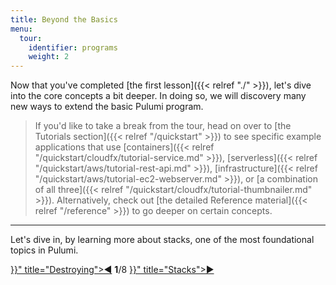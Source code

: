 ```yaml
---
title: Beyond the Basics
menu:
  tour:
    identifier: programs
    weight: 2
---
```


Now that you've completed [the first lesson]({{< relref "./" >}}), let's dive into the core concepts a bit deeper.  In doing
so, we will discovery many new ways to extend the basic Pulumi program.

> If you'd like to take a break from the tour, head on over to [the Tutorials section]({{< relref "/quickstart" >}}) to see specific
> example applications that use [containers]({{< relref "/quickstart/cloudfx/tutorial-service.md" >}}),
> [serverless]({{< relref "/quickstart/aws/tutorial-rest-api.md" >}}), [infrastructure]({{< relref "/quickstart/aws/tutorial-ec2-webserver.md" >}}), or
> [a combination of all three]({{< relref "/quickstart/cloudfx/tutorial-thumbnailer.md" >}}).  Alternatively, check out
> [the detailed Reference material]({{< relref "/reference" >}}) to go deeper on certain concepts.

***

Let's dive in, by learning more about stacks, one of the most foundational topics in Pulumi.

<div class="tour-nav">
    <a class="tour-button enabled" href="{{< relref "basics-destroying.md" >}}" title="Destroying">◀</a>
    <span class="tour-index"><strong>1</strong>/8</span>
    <a class="tour-button enabled" href="{{< relref "programs-stacks.md" >}}" title="Stacks">▶</a>
</div>
